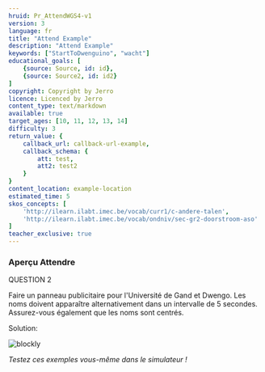 ```yaml
---
hruid: Pr_AttendWGS4-v1
version: 3
language: fr
title: "Attend Example"
description: "Attend Example"
keywords: ["StartToDwenguino", "wacht"]
educational_goals: [
    {source: Source, id: id}, 
    {source: Source2, id: id2}
]
copyright: Copyright by Jerro
licence: Licenced by Jerro
content_type: text/markdown
available: true
target_ages: [10, 11, 12, 13, 14]
difficulty: 3
return_value: {
    callback_url: callback-url-example,
    callback_schema: {
        att: test,
        att2: test2
    }
}
content_location: example-location
estimated_time: 5
skos_concepts: [
    'http://ilearn.ilabt.imec.be/vocab/curr1/c-andere-talen', 
    'http://ilearn.ilabt.imec.be/vocab/ondniv/sec-gr2-doorstroom-aso'
]
teacher_exclusive: true
---
```


### Aperçu Attendre

QUESTION 2

Faire un panneau publicitaire pour l'Université de Gand et Dwengo. Les noms doivent apparaître alternativement dans un intervalle de 5 secondes. Assurez-vous également que les noms sont centrés.

Solution:

![blockly](@learning-object/WACHTWGS4-v1/nl/3)

*Testez ces exemples vous-même dans le simulateur !*